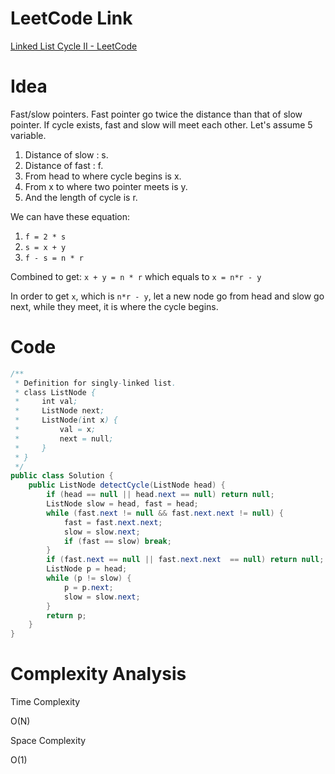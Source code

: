 # LeetCode Link

[Linked List Cycle II - LeetCode](https://leetcode.com/problems/linked-list-cycle-ii/)

# Idea

Fast/slow pointers. Fast pointer go twice the distance than that of slow pointer. If cycle exists, fast and slow will meet each other. Let's assume 5 variable. 

1. Distance of slow : s.
2. Distance of fast : f.
3. From head to where cycle begins is x. 
4. From x to where two pointer meets is y. 
5. And the length of cycle is r.

We can have these equation:

1. `f = 2 * s`
2. `s = x + y`
3. `f - s = n * r`

Combined to get: `x + y = n * r` which equals to `x = n*r - y`

In order to get `x`, which is `n*r - y`, let a new node go from head and slow go next, while they meet, it is where the cycle begins.

# Code

```java
/**
 * Definition for singly-linked list.
 * class ListNode {
 *     int val;
 *     ListNode next;
 *     ListNode(int x) {
 *         val = x;
 *         next = null;
 *     }
 * }
 */
public class Solution {
    public ListNode detectCycle(ListNode head) {
        if (head == null || head.next == null) return null;
        ListNode slow = head, fast = head;
        while (fast.next != null && fast.next.next != null) {
            fast = fast.next.next;
            slow = slow.next;
            if (fast == slow) break;
        }
        if (fast.next == null || fast.next.next  == null) return null;
        ListNode p = head;
        while (p != slow) {
            p = p.next;
            slow = slow.next;
        }
        return p;
    }
}
```

# Complexity Analysis

Time Complexity

O(N)

Space Complexity

O(1)
